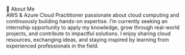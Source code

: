 👋 About Me  
AWS & Azure Cloud Practitioner passionate about cloud computing and continuously building hands-on expertise. 
I’m currently seeking an internship opportunity to apply my knowledge, grow through real-world projects, and contribute to impactful solutions. 
I enjoy sharing cloud resources, exchanging ideas, and staying inspired by learning from experienced professionals in the field.
